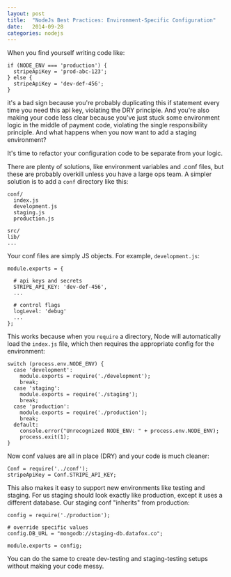 ```yaml
---
layout: post
title:  "NodeJs Best Practices: Environment-Specific Configuration"
date:   2014-09-28
categories: nodejs
---
```


When you find yourself writing code like:

    if (NODE_ENV === 'production') {
      stripeApiKey = 'prod-abc-123';
    } else {
      stripeApiKey = 'dev-def-456';
    }

it's a bad sign because you're probably duplicating this if statement every time you need this api key, violating
the DRY principle.  And you're also making your code less clear because you've just stuck some environment logic
in the middle of payment code, violating the single responsibility principle.  And what happens when you now
want to add a staging environment?

It's time to refactor your configuration code to be separate from your logic.

There are plenty of solutions, like environment variables and .conf files, but these are probably overkill unless
you have a large ops team. A simpler solution is to add a `conf` directory like this:

    conf/
      index.js
      development.js
      staging.js
      production.js

    src/
    lib/
    ...

Your conf files are simply JS objects.  For example, `development.js`:

    module.exports = {

      # api keys and secrets
      STRIPE_API_KEY: 'dev-def-456',
      ...

      # control flags
      logLevel: 'debug'
      ...
    };

This works because when you `require` a directory, Node will automatically load the `index.js`
file, which then requires the appropriate config for the environment:

    switch (process.env.NODE_ENV) {
      case 'development':
        module.exports = require('./development');
        break;
      case 'staging':
        module.exports = require('./staging');
        break;
      case 'production':
        module.exports = require('./production');
        break;
      default:
        console.error("Unrecognized NODE_ENV: " + process.env.NODE_ENV);
        process.exit(1);
    }

Now conf values are all in place (DRY) and your code is much cleaner:

    Conf = require('../conf');
    stripeApiKey = Conf.STRIPE_API_KEY;

This also makes it easy to support new environments like testing and staging.  For us staging
should look exactly like production, except it uses a different database.  Our staging conf "inherits" from production:

    config = require('./production');

    # override specific values
    config.DB_URL = "mongodb://staging-db.datafox.co";

    module.exports = config;

You can do the same to create dev-testing and staging-testing setups without making your code messy.